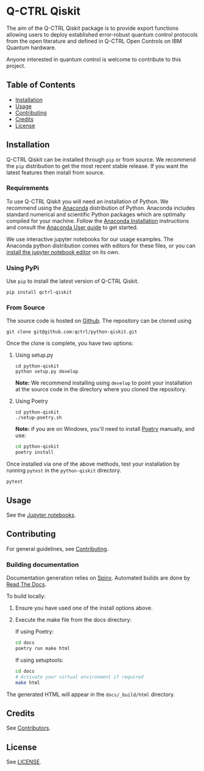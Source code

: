 # Q-CTRL Qiskit

The aim of the Q-CTRL Qiskit package is to provide export functions allowing
users to deploy established error-robust quantum control protocols from the
open literature and defined in Q-CTRL Open Controls on IBM Quantum hardware.

Anyone interested in quantum control is welcome to contribute to this project.


## Table of Contents

- [Installation](#installation)
- [Usage](#usage)
- [Contributing](#contributing)
- [Credits](#credits)
- [License](#license)

## Installation

Q-CTRL Qiskit can be installed through `pip` or from source. We recommend
the `pip` distribution to get the most recent stable release. If you want the
latest features then install from source.

### Requirements

To use Q-CTRL Qiskit you will need an installation of Python. We
recommend using the [Anaconda](https://www.anaconda.com/) distribution of
Python. Anaconda includes standard numerical and scientific Python packages
which are optimally compiled for your machine. Follow the [Anaconda
Installation](https://docs.anaconda.com/anaconda/install/) instructions and
consult the [Anaconda User
guide](https://docs.anaconda.com/anaconda/user-guide/) to get started.

We use interactive jupyter notebooks for our usage examples. The Anaconda
python distribution comes with editors for these files, or you can [install the
jupyter notebook editor](https://jupyter.org/install) on its own.

### Using PyPi

Use `pip` to install the latest version of Q-CTRL Qiskit.

```shell
pip install qctrl-qiskit
```

### From Source

The source code is hosted on
[Github](https://github.com/qctrl/python-qiskit). The repository can be
cloned using

```shell
git clone git@github.com:qctrl/python-qiskit.git
```

Once the clone is complete, you have two options:

1. Using setup.py

   ```shell
   cd python-qiskit
   python setup.py develop
   ```

   **Note:** We recommend installing using `develop` to point your installation
   at the source code in the directory where you cloned the repository.

1. Using Poetry

   ```shell
   cd python-qiskit
   ./setup-poetry.sh
   ```

   **Note:** if you are on Windows, you'll need to install
   [Poetry](https://poetry.eustace.io) manually, and use:

   ```bash
   cd python-qiskit
   poetry install
   ```

Once installed via one of the above methods, test your installation by running
`pytest`
in the `python-qiskit` directory.

```shell
pytest
```

## Usage

See the [Jupyter notebooks](https://github.com/qctrl/notebooks/tree/master/qctrl-open-controls).

## Contributing

For general guidelines, see [Contributing](https://github.com/qctrl/.github/blob/master/CONTRIBUTING.md).

### Building documentation

Documentation generation relies on [Spinx](http://www.sphinx-doc.org). Automated builds are done by [Read The Docs](https://readthedocs.com).

To build locally:

1. Ensure you have used one of the install options above.
1. Execute the make file from the docs directory:

    If using Poetry:

    ```bash
    cd docs
    poetry run make html
    ```

    If using setuptools:

    ```bash
    cd docs
    # Activate your virtual environment if required
    make html
    ```

The generated HTML will appear in the `docs/_build/html` directory.

## Credits

See
[Contributors](https://github.com/qctrl/python-qiskit/graphs/contributors).

## License

See [LICENSE](LICENSE).
